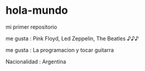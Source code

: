 # hola-mundo

mi primer repositorio

me gusta : Pink Floyd, Led Zeppelin, The Beatles ♪♪♪

me gusta : La programacion y tocar guitarra

Nacionalidad : Argentina
